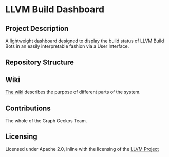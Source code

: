 # LLVM Build Dashboard

## Project Description
A lightweight dashboard designed to display the build status of LLVM Build Bots in an easily interpretable fashion via a User Interface.

## Repository Structure


## Wiki
[The wiki](https://github.com/googleinterns/step240-2020/wiki) describes the purpose of different parts of the system.

## Contributions
The whole of the Graph Geckos Team.

## Licensing
Licensed under Apache 2.0, inline with the licensing of the [LLVM Project](https://github.com/llvm/llvm-project)